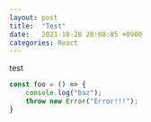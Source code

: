 ```yaml
---
layout: post
title:  "Test"
date:   2021-10-28 20:08:05 +0900
categories: React
---
```

test
```js
const foo = () => {
    console.log("baz");
    throw new Error("Error!!!");
}
```

